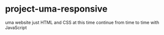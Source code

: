 # project-uma-responsive
uma website
just HTML and CSS at this time
continue from time to time with JavaScript
